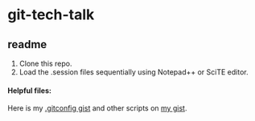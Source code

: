 git-tech-talk
=============


## readme

1. Clone this repo.
2. Load the .session files sequentially using Notepad++ or SciTE editor.


#### Helpful files:
Here is my [.gitconfig gist](https://gist.github.com/rmandvikar/dee01b7b1f7aa22a5406eba7088125eb?ts=4) and other scripts on [my gist](https://gist.github.com/rmandvikar).
